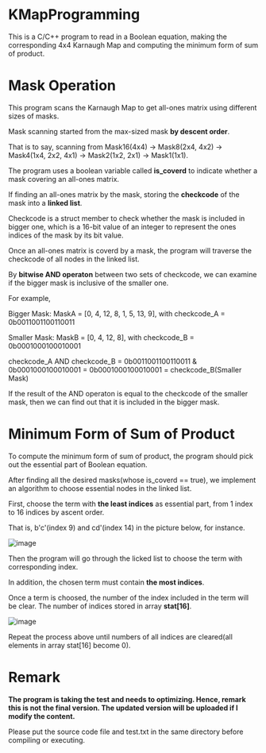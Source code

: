 # KMapProgramming
This is a C/C++ program to read in a Boolean equation, making the corresponding 4x4 Karnaugh Map and computing the minimum form of sum of product.

# Mask Operation
This program scans the Karnaugh Map to get all-ones matrix using different sizes of masks.

Mask scanning started from the max-sized mask **by descent order**.

That is to say, scanning from Mask16(4x4) -> Mask8(2x4, 4x2) -> Mask4(1x4, 2x2, 4x1) -> Mask2(1x2, 2x1) -> Mask1(1x1).

The program uses a boolean variable called **is_coverd** to indicate whether a mask covering an all-ones matrix.

If finding an all-ones matrix by the mask, storing the **checkcode** of the mask into a **linked list**.

Checkcode is a struct member to check whether the mask is included in bigger one, which is a 16-bit value of an integer to represent the ones indices of the mask by its bit value.

Once an all-ones matrix is coverd by a mask, the program will traverse the checkcode of all nodes in the linked list.

By **bitwise AND operaton** between two sets of checkcode, we can examine if the bigger mask is inclusive of the smaller one.

For example,

Bigger Mask: MaskA = [0, 4, 12, 8, 1, 5, 13, 9], with checkcode_A = 0b0011001100110011

Smaller Mask:  MaskB = [0, 4, 12, 8], with checkcode_B = 0b0001000100010001

checkcode_A AND checkcode_B = 0b0011001100110011 & 0b0001000100010001 = 0b0001000100010001 = checkcode_B(Smaller Mask)

If the result of the AND operaton is equal to the checkcode of the smaller mask, then we can find out that it is included in the bigger mask.

# Minimum Form of Sum of Product
To compute the minimum form of sum of product, the program should pick out the essential part of Boolean equation.

After finding all the desired masks(whose is_coverd == true), we implement an algorithm to choose essential nodes in the linked list.

First, choose the term with **the least indices** as essential part, from 1 index to 16 indices by ascent order.

That is, b'c'(index 9) and cd'(index 14) in the picture below, for instance.

![image](https://user-images.githubusercontent.com/76551322/135664044-4112cc78-7f38-4fbb-abfe-fdeded7c3f28.png)

Then the program will go through the licked list to choose the term with corresponding index.

In addition, the chosen term must contain **the most indices**.

Once a term is choosed, the number of the index included in the term will be clear. The number of indices stored in array **stat[16]**.

![image](https://user-images.githubusercontent.com/76551322/135666215-4cbbebdf-f826-4368-a43e-592269b93c08.png)

Repeat the process above until numbers of all indices are cleared(all elements in array stat[16] become 0).

# Remark
**The program is taking the test and needs to optimizing. Hence, remark this is not the final version.
The updated version will be uploaded if I modify the content.**

Please put the source code file and test.txt in the same directory before compiling or executing.
